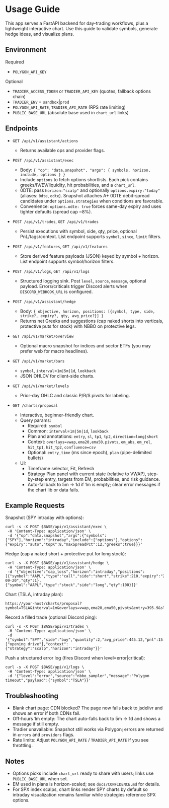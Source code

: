 # Usage Guide

This app serves a FastAPI backend for day-trading workflows, plus a lightweight interactive chart. Use this guide to validate symbols, generate hedge ideas, and visualize plans.

## Environment

Required
- `POLYGON_API_KEY`

Optional
- `TRADIER_ACCESS_TOKEN` or `TRADIER_API_KEY` (quotes, fallback options chain)
- `TRADIER_ENV` = `sandbox`|`prod`
- `POLYGON_API_RATE`, `TRADIER_API_RATE` (RPS rate limiting)
- `PUBLIC_BASE_URL` (absolute base used in `chart_url` links)

## Endpoints

- `GET /api/v1/assistant/actions`
  - Returns available ops and provider flags.

- `POST /api/v1/assistant/exec`
  - Body: `{ "op": "data.snapshot", "args": { symbols, horizon, include, options } }`
  - Include `options` to fetch options shortlists. Each pick contains greeks/IV/EV/liquidity, hit probabilities, and a `chart_url`.
  - 0DTE: pass `horizon:"scalp"` and optionally `options.expiry:"today"` (aliases: `0dte`, `odte`). Snapshot attaches A+ 0DTE debit-spread candidates under `options.strategies` when conditions are favorable.
  - Convenience: `options.odte: true` forces same-day expiry and uses tighter defaults (spread cap ~8%).

- `POST /api/v1/trades`, `GET /api/v1/trades`
  - Persist executions with symbol, side, qty, price, optional PnL/tags/context. List endpoint supports `symbol`, `since`, `limit` filters.

- `POST /api/v1/features`, `GET /api/v1/features`
  - Store derived feature payloads (JSON) keyed by symbol + horizon. List endpoint supports symbol/horizon filters.

- `POST /api/v1/logs`, `GET /api/v1/logs`
  - Structured logging sink. Post `level`, `source`, `message`, optional payload. Errors/criticals trigger Discord alerts when `DISCORD_WEBHOOK_URL` is configured.

- `POST /api/v1/assistant/hedge`
  - Body: `{ objective, horizon, positions: [{symbol, type, side, strike?, expiry?, qty, avg_price?}] }`
  - Returns net Greeks and suggestions (cap naked shorts into verticals, protective puts for stock) with NBBO on protective legs.

- `GET /api/v1/market/overview`
  - Optional macro snapshot for indices and sector ETFs (you may prefer web for macro headlines).

- `GET /api/v1/market/bars`
  - `symbol`, `interval`=`1m|5m|1d`, `lookback`
  - JSON OHLCV for client-side charts.

- `GET /api/v1/market/levels`
  - Prior-day OHLC and classic P/R/S pivots for labeling.

- `GET /charts/proposal`
  - Interactive, beginner-friendly chart.
  - Query params:
    - Required: `symbol`
    - Common: `interval`=`1m|5m|1d`, `lookback`
    - Plan and annotations: `entry`, `sl`, `tp1`, `tp2`, `direction=long|short`
    - Context: `overlays=vwap,ema20,ema50,pivots`, `em_abs`, `em_rel`, `hit_tp1`, `hit_tp2`, `confluence=csv`
    - Optional: `entry_time` (ms since epoch), `plan` (pipe-delimited bullets)
  - UI:
    - Timeframe selector, Fit, Refresh
    - Strategy Plan panel with current state (relative to VWAP), step-by-step entry, targets from EM, probabilities, and risk guidance.
    - Auto-fallback to 5m → 1d if 1m is empty; clear error messages if the chart lib or data fails.

## Example Requests

Snapshot (SPY intraday with options):
```
curl -s -X POST $BASE/api/v1/assistant/exec \
 -H 'Content-Type: application/json' \
 -d '{"op":"data.snapshot","args":{"symbols":["SPY"],"horizon":"intraday","include":["options"],"options":{"expiry":"auto","topK":8,"maxSpreadPct":12,"greeks":true}}}'
```

Hedge (cap a naked short + protective put for long stock):
```
curl -s -X POST $BASE/api/v1/assistant/hedge \
 -H 'Content-Type: application/json' \
 -d '{"objective":"cap_loss","horizon":"intraday","positions":[{"symbol":"AAPL","type":"call","side":"short","strike":210,"expiry":"2025-09-20","qty":1},{"symbol":"AAPL","type":"stock","side":"long","qty":100}]}'
```

Chart (TSLA, intraday plan):
```
https://your-host/charts/proposal?symbol=TSLA&interval=1m&overlays=vwap,ema20,ema50,pivots&entry=395.9&sl=393.3&tp1=398.6&tp2=401.2&direction=long&em_abs=2.5&hit_tp1=0.68&hit_tp2=0.42
```

Record a filled trade (optional Discord ping):
```
curl -s -X POST $BASE/api/v1/trades \
 -H 'Content-Type: application/json' \
 -d '{"symbol":"SPY","side":"buy","quantity":2,"avg_price":445.12,"pnl":15.8,"tags":["opening drive"],"context":{"strategy":"scalp","horizon":"intraday"}}'
```

Push a structured error log (fires Discord when level=error|critical):
```
curl -s -X POST $BASE/api/v1/logs \
 -H 'Content-Type: application/json' \
 -d '{"level":"error","source":"nbbo_sampler","message":"Polygon timeout","payload":{"symbol":"TSLA"}}'
```

## Troubleshooting

- Blank chart page: CDN blocked? The page now falls back to jsdelivr and shows an error if both CDNs fail.
- Off-hours 1m empty: The chart auto-falls back to 5m → 1d and shows a message if still empty.
- Tradier unavailable: Snapshot still works via Polygon; errors are returned in `errors` and `providers` flags.
- Rate limits: Adjust `POLYGON_API_RATE` / `TRADIER_API_RATE` if you see throttling.

## Notes

- Options picks include `chart_url` ready to share with users; links use `PUBLIC_BASE_URL` when set.
- EM used in plans is horizon-scaled; see `docs/CONFIDENCE.md` for details.
- For SPX index scalps, chart links render SPY charts by default so intraday visualization remains familiar while strategies reference SPX options.
